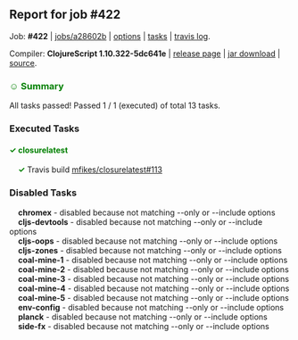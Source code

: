 ## Report for job #422

Job: **#422** | [jobs/a28602b](https://github.com/cljs-oss/canary/commit/a28602b64a5e5c7aeb4e74b7134cbb199802a1b7) | [options](options.edn) | [tasks](tasks.edn) | [travis log](https://travis-ci.org/cljs-oss/canary/builds/393305799).

Compiler: **ClojureScript 1.10.322-5dc641e** | [release page](https://github.com/cljs-oss/canary/releases/tag/r1.10.322-5dc641e) | [jar download](https://github.com/cljs-oss/canary/releases/download/r1.10.322-5dc641e/clojurescript-1.10.322-5dc641e.jar) | [source](https://github.com/clojure/clojurescript/commit/5dc641ed1bf5ea642a9cb00f0fc770eb479c23bb).

### <b style='color:green'>☺ Summary</b>

All tasks passed! Passed 1 / 1 (executed) of total 13 tasks.

### Executed Tasks

#### <b style='color:green'>&#x2713; closurelatest</b>
&nbsp;&nbsp;&nbsp;&nbsp;<b style='color:green'>&#x2713;</b> Travis build [mfikes/closurelatest#113](https://travis-ci.org/mfikes/closurelatest/builds/393306493)<br>

### Disabled Tasks

&nbsp;&nbsp;&nbsp;&nbsp;**chromex** - disabled because not matching --only or --include options<br>
&nbsp;&nbsp;&nbsp;&nbsp;**cljs-devtools** - disabled because not matching --only or --include options<br>
&nbsp;&nbsp;&nbsp;&nbsp;**cljs-oops** - disabled because not matching --only or --include options<br>
&nbsp;&nbsp;&nbsp;&nbsp;**cljs-zones** - disabled because not matching --only or --include options<br>
&nbsp;&nbsp;&nbsp;&nbsp;**coal-mine-1** - disabled because not matching --only or --include options<br>
&nbsp;&nbsp;&nbsp;&nbsp;**coal-mine-2** - disabled because not matching --only or --include options<br>
&nbsp;&nbsp;&nbsp;&nbsp;**coal-mine-3** - disabled because not matching --only or --include options<br>
&nbsp;&nbsp;&nbsp;&nbsp;**coal-mine-4** - disabled because not matching --only or --include options<br>
&nbsp;&nbsp;&nbsp;&nbsp;**coal-mine-5** - disabled because not matching --only or --include options<br>
&nbsp;&nbsp;&nbsp;&nbsp;**env-config** - disabled because not matching --only or --include options<br>
&nbsp;&nbsp;&nbsp;&nbsp;**planck** - disabled because not matching --only or --include options<br>
&nbsp;&nbsp;&nbsp;&nbsp;**side-fx** - disabled because not matching --only or --include options<br>
